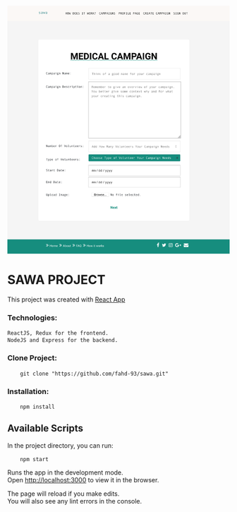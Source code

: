 ![Sawa Project]( client/public/sawa.png )

# SAWA PROJECT
This project was created with [ React App](https://github.com/facebook/create-react-app)

### Technologies:
    ReactJS, Redux for the frontend.
    NodeJS and Express for the backend.

### Clone Project:
```
    git clone "https://github.com/fahd-93/sawa.git"
```

### Installation:
```
    npm install
```

## Available Scripts

In the project directory, you can run:

```
    npm start
```

Runs the app in the development mode.<br>
Open [http://localhost:3000](http://localhost:3000) to view it in the browser.

The page will reload if you make edits.<br>
You will also see any lint errors in the console.
